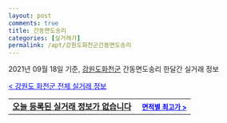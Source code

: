 ```yaml
---
layout: post
comments: true
title: 간동면도송리
categories: [실거래가]
permalink: /apt/강원도화천군간동면도송리
---
```


2021년 09월 18일 기준, <a href="/apt/강원도화천군">강원도화천군</a> 간동면도송리 한달간 실거래 정보

<a style="color: blue;" href="/apt/강원도화천군">< 강원도 화천군 전체 실거래 정보</a>
<!---- start ---->
<table>
  <tr>
    <td colspan="4" style="font-weight: bold;"><a href="/apt/강원도화천군간동면도송리{name_without_space}">오늘 등록된 실거래 정보가 없습니다</a> &nbsp;&nbsp;&nbsp; <a style="color: blue; font-size: smaller;" href="/apt/강원도화천군간동면도송리{name_without_space}">면적별 최고가 ></a></td>
  </tr>
    
</table>
<!---- end ---->
    